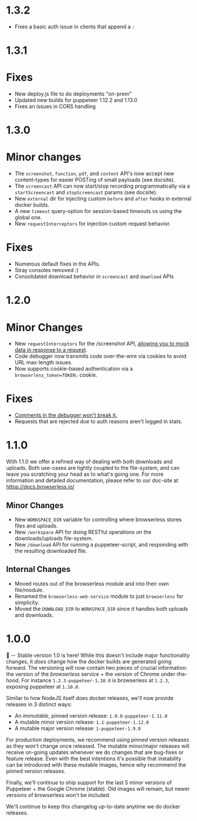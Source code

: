 # 1.3.2
- Fixes a basic auth issue in clients that append a `:`

# 1.3.1

# Fixes
- New deploy.js file to do deployments "on-prem"
- Updated new builds for puppeteer 1.12.2 and 1.13.0
- Fixes an issues in CORS handling

# 1.3.0

# Minor changes
- The `screenshot`, `function`, `pdf`, and `content` API's now accept new content-types for easier POSTing of small payloads (see docsite).
- The `screencast` API can now start/stop recording programmatically via a `startScreencast` and `stopScreencast` params (see docsite).
- New `external` dir for injecting custom `before` and `after` hooks in external docker builds.
- A new `timeout` query-option for session-based timeouts vs using the global one.
- New `requestInterceptors` for injection custom request behavior.

# Fixes
- Numerous default fixes in the APIs.
- Stray consoles removed :)
- Consolidated download behavior in `screencast` and `download` APIs

# 1.2.0

# Minor Changes
- New `requestInterceptors` for the /screenshot API, [allowing you to mock data in response to a request](https://github.com/joelgriffith/browserless/pull/119).
- Code debugger now transmits code over-the-wire via cookies to avoid URL max-length issues.
- Now supports cookie-based authentication via a `browserless_token=TOKEN;` cookie.

# Fixes
- [Comments in the debugger won't break it.](https://github.com/joelgriffith/browserless/issues/118)
- Requests that are rejected due to auth reasons aren't logged in stats.

# 1.1.0

With 1.1.0 we offer a refined way of dealing with both downloads and uploads. Both use-cases are tightly coupled to the file-system, and can leave you scratching your head as to what's going one. For more information and detailed documentation, please refer to our doc-site at https://docs.browserless.io/

## Minor Changes
- New `WORKSPACE_DIR` variable for controlling where browserless stores files and uploads.
- New `/workspace` API for doing RESTful operations on the downloads/uploads file-system.
- New `/download` API for running a puppeteer-script, and responding with the resulting downloaded file.

## Internal Changes
- Moved routes out of the browserless module and into their own file/module.
- Renamed the `browserless-web-service` module to just `browserless` for simplicity.
- Moved the `DOWNLOAD_DIR` to `WORKSPACE_DIR` since it handles both uploads and downloads.

# 1.0.0

🥁 -- Stable version 1.0 is here! While this doesn't include major functionality changes, it _does_ change how the docker builds are generated going forward. The versioning will now contain two pieces of crucial information: the version of the _browserless_ service + the version of Chrome under-the-hood. For instance `1.2.3-puppeteer-1.10.0` is browserless at `1.2.3`, exposing puppeteer at `1.10.0`.

Similar to how NodeJS itself does docker releases, we'll now provide releases in 3 distinct ways:

- An _immutable_, pinned version release: `1.0.0-puppeteer-1.11.0`
- A mutable minor version release: `1.1-puppeteer-1.12.0`
- A mutable major version release: `1-puppeteer-1.9.0`

For production deployments, we recommend using _pinned_ version releases as they won't change once released. The mutable minor/major releases will receive on-going updates whenever we do changes that are bug-fixes or feature release. Even with the best intentions it's possible that instability can be introduced with these mutable images, hence why recommend the pinned version releases.

Finally, we'll continue to ship support for the last 5 minor versions of Puppeteer + the Google Chrome (stable). Old images will remain, but newer versions of browserless won't be included.

We'll continue to keep this changelog up-to-date anytime we do docker releases.
